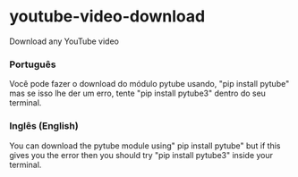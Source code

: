 # youtube-video-download
Download any YouTube video

<h3>Português</h3>

Você pode fazer o download do módulo pytube usando, "pip install pytube" mas se isso lhe der um erro, tente "pip install pytube3" dentro do seu terminal.

<h3>Inglês (English)</h3>

You can download the pytube module using" pip install pytube" but if this gives you the error then you should try "pip install pytube3" inside your terminal.

